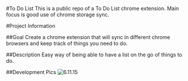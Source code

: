 #To Do List 
This is a public repo of a To Do List chrome extension.
Main focus is good use of chrome storage sync.

#Project Information 

##Goal
Create a chrome extension that will sync in different chrome browsers and keep track of things you need to do.

##Description
Easy way of being able to have a list on the go of things to do.

##Development Pics
![6.11.15](http://i.gyazo.com/93d5df9951d29d712140f9e2a44b2447.png)